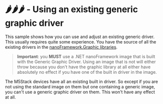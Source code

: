 # 🌶️🌶️🌶️ - Using an existing generic graphic driver

This sample shows how you can use and adjust an existing generic driver. This usually requires quite some experience. You have the source of all the existing drivers in the [nanoFramework.Graphic libraries](https://github.com/nanoframework/nanoFramework.Graphics/tree/main/ManagedDrivers).

> **Important**: you **MUST** use a .NET nanoFramework image that is built with the Generic Graphic Driver. Using an image that is not will either throw because you don't have the graphic library at all either have absolutely no effect if you have one of the built in driver in the image.

The M5Stack devices have all an existing built in driver. So except if you are not using the standard image on them but one containing a generic image, you can't use a generic graphic driver on them. This won't have any effect at all.